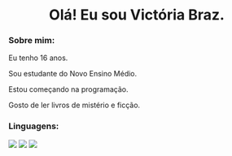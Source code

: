 <h1 align="center">Olá! Eu sou Victória Braz.</h1>

<h3 align="left">Sobre mim:</h3>


Eu tenho 16 anos.

Sou estudante do Novo Ensino Médio.

Estou começando na programação.

Gosto de ler livros de mistério e ficção.

<h3 align="left">Linguagens:</h3>

<p align="left">

<a href="https://www.w3.org/html/" alt="html">
<img src="https://img.shields.io/badge/HTML5-E34F26?style=for-the-badge&logo=html5&logoColor=white" /></a>

<a href="https://developer.mozilla.org/en-US/docs/Web/JavaScript" alt="javascript">
<img src="https://img.shields.io/badge/JavaScript-F7DF1E?style=for-the-badge&logo=javascript&logoColor=black" /></a>
 

<a href="https://www.java.com/pt-BR/" alt="java">
<img src="https://img.shields.io/badge/java-%23ED8B00.svg?style=for-the-badge&logo=java&logoColor=white" /></a>
